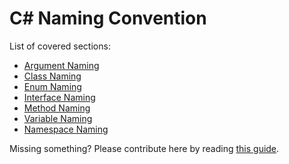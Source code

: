 # C# Naming Convention
List of covered sections:
* [Argument Naming](../csharp/argument-naming.md)
* [Class Naming](../csharp/class-naming.md)
* [Enum Naming](../csharp/enum-naming.md)
* [Interface Naming](../csharp/interface-naming.md)
* [Method Naming](../csharp/method-naming.md)
* [Variable Naming](../csharp/variable-naming.md)
* [Namespace Naming](../csharp/namespaces-naming.md)

Missing something? Please contribute here by reading [this guide](../docs/CONTRIBUTING.md).
